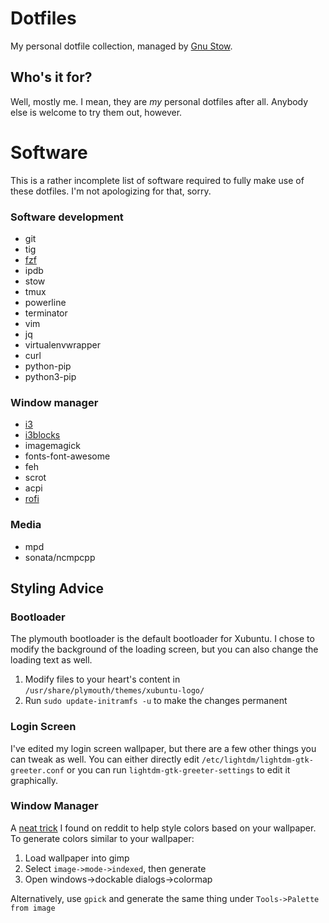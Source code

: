 # Dotfiles
My personal dotfile collection, managed by [Gnu
Stow](https://www.gnu.org/software/stow/).

## Who's it for?
Well, mostly me. I mean, they are *my* personal dotfiles after all. Anybody
else is welcome to try them out, however.

# Software
This is a rather incomplete list of software required to fully make use of
these dotfiles. I'm not apologizing for that, sorry.

### Software development
* git
* tig
* [fzf](https://github.com/junegunn/fzf)
* ipdb
* stow
* tmux
* powerline
* terminator
* vim
* jq
* virtualenvwrapper
* curl
* python-pip
* python3-pip

### Window manager
* [i3](https://i3wm.org)
* [i3blocks](https://github.com/vivien/i3blocks)
* imagemagick
* fonts-font-awesome
* feh
* scrot
* acpi
* [rofi](https://davedavenport.github.io/rofi/)

### Media
* mpd
* sonata/ncmpcpp

## Styling Advice
### Bootloader
The plymouth bootloader is the default bootloader for Xubuntu. I chose to
modify the background of the loading screen, but you can also change the
loading text as well.

1. Modify files to your heart's content in
   `/usr/share/plymouth/themes/xubuntu-logo/`
1. Run `sudo update-initramfs -u` to make the changes permanent

### Login Screen
I've edited my login screen wallpaper, but there are a few other things you can
tweak as well. You can either directly edit
`/etc/lightdm/lightdm-gtk-greeter.conf` or you can run
`lightdm-gtk-greeter-settings` to edit it graphically.

### Window Manager
A [neat
trick](https://www.reddit.com/r/unixporn/comments/5dq79a/how_to_create_a_pallet_from_your_wallpaper/)
I found on reddit to help style colors based on your wallpaper. To generate
colors similar to your wallpaper:

1. Load wallpaper into gimp
1. Select `image->mode->indexed`, then generate
1. Open windows->dockable dialogs->colormap

Alternatively, use `gpick` and generate the same thing under
`Tools->Palette from image`
